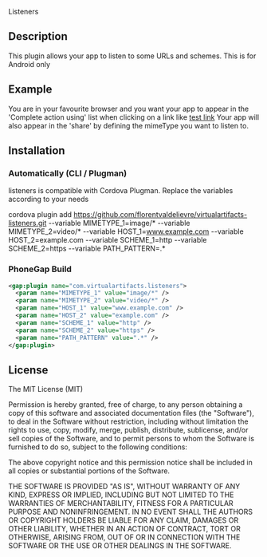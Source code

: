 Listeners

## Description 

This plugin allows your app to listen to some URLs and schemes. This is for Android only

## Example

You are in your favourite browser and you want your app to appear in the 'Complete action using' list when clicking on a link like <a href="www.example.com">test link</a>
Your app will also appear in the 'share' by defining the mimeType you want to listen to.

## Installation

###  Automatically (CLI / Plugman)

listeners is compatible with Cordova Plugman. Replace the variables according to your needs

cordova plugin add https://github.com/florentvaldelievre/virtualartifacts-listeners.git --variable MIMETYPE_1=image/* --variable MIMETYPE_2=video/* --variable HOST_1=www.example.com --variable HOST_2=example.com --variable SCHEME_1=http --variable SCHEME_2=https --variable PATH_PATTERN=.*

###  PhoneGap Build

```xml
<gap:plugin name="com.virtualartifacts.listeners">
  <param name="MIMETYPE_1" value="image/*" />
  <param name="MIMETYPE_2" value="video/*" />
  <param name="HOST_1" value="www.example.com" />
  <param name="HOST_2" value="example.com" />
  <param name="SCHEME_1" value="http" />
  <param name="SCHEME_2" value="https" />        
  <param name="PATH_PATTERN" value=".*" />     
</gap:plugin>
```

## License

The MIT License (MIT)

Permission is hereby granted, free of charge, to any person obtaining a copy of this software and associated documentation files (the "Software"), to deal in the Software without restriction, including without limitation the rights to use, copy, modify, merge, publish, distribute, sublicense, and/or sell copies of the Software, and to permit persons to whom the Software is furnished to do so, subject to the following conditions:

The above copyright notice and this permission notice shall be included in all copies or substantial portions of the Software.

THE SOFTWARE IS PROVIDED "AS IS", WITHOUT WARRANTY OF ANY KIND, EXPRESS OR IMPLIED, INCLUDING BUT NOT LIMITED TO THE WARRANTIES OF MERCHANTABILITY, FITNESS FOR A PARTICULAR PURPOSE AND NONINFRINGEMENT. IN NO EVENT SHALL THE AUTHORS OR COPYRIGHT HOLDERS BE LIABLE FOR ANY CLAIM, DAMAGES OR OTHER LIABILITY, WHETHER IN AN ACTION OF CONTRACT, TORT OR OTHERWISE, ARISING FROM, OUT OF OR IN CONNECTION WITH THE SOFTWARE OR THE USE OR OTHER DEALINGS IN THE SOFTWARE.

